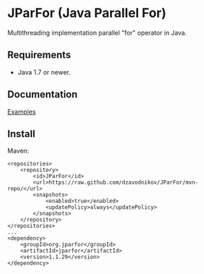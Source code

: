 JParFor (Java Parallel For)
===========================
Multithreading implementation parallel "for" operator in Java.


Requirements
------------
 * Java 1.7 or newer.


Documentation
-------------
[Examples](https://github.com/dzavodnikov/JParFor/tree/examples/)


Install
-------
Maven:

    <repositories>
        <repository>
            <id>JParFor</id>
            <url>https://raw.github.com/dzavodnikov/JParFor/mvn-repo/</url>
            <snapshots>
                <enabled>true</enabled>
                <updatePolicy>always</updatePolicy>
            </snapshots>
        </repository>
    </repositories>
    ...
    <dependency>
        <groupId>org.jparfor</groupId>
        <artifactId>jparfor</artifactId>
        <version>1.1.29</version>
    </dependency>

